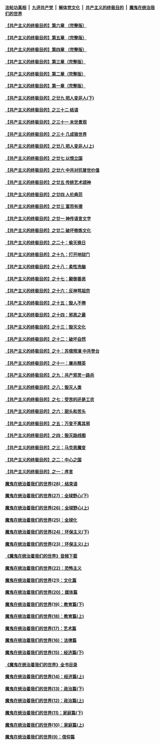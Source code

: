####  [法轮功真相](../../../../basic/blob/master/README.md?t=01300939) &nbsp;|&nbsp; [九评共产党](../../../../9ping.md/blob/master/README.md?t=01300939) &nbsp;|&nbsp; [解体党文化](../../../../jtdwh.md/blob/master/README.md?t=01300939)  &nbsp;|&nbsp; [共产主义的终极目的](../../../../gczydzjmd.md/blob/master/README.md?t=01300939) &nbsp;|&nbsp; [魔鬼在统治我们的世界](../../../../mgztzwmdsj.md/blob/master/README.md?t=01300939) 

#### [【共产主义的终极目的】第六章 （完整版）](../pages/nsc422/n11428913.md?t=01300939) 

#### [【共产主义的终极目的】第五章 （完整版）](../pages/nsc422/n11428912.md?t=01300939) 

#### [【共产主义的终极目的】第四章 （完整版）](../pages/nsc422/n11428907.md?t=01300939) 

#### [【共产主义的终极目的】第三章（完整版）](../pages/nsc422/n11428848.md?t=01300939) 

#### [【共产主义的终极目的】第二章（完整版）](../pages/nsc422/n11428831.md?t=01300939) 

#### [【共产主义的终极目的】第一章（完整版）](../pages/nsc422/n11417651.md?t=01300939) 

#### [【共产主义的终极目的】之廿九 把人变非人(下)](../pages/nsc422/n11344140.md?t=01300939) 

#### [【共产主义的终极目的】之三十二 结语](../pages/nsc422/n11360535.md?t=01300939) 

#### [【共产主义的终极目的】之三十一 末世景观](../pages/nsc422/n11351129.md?t=01300939) 

#### [【共产主义的终极目的】之三十 几成狼世界](../pages/nsc422/n11348280.md?t=01300939) 

#### [【共产主义的终极目的】之廿八 把人变非人(上)](../pages/nsc422/n11340492.md?t=01300939) 

#### [【共产主义的终极目的】之廿七 以恨立国](../pages/nsc422/n11336944.md?t=01300939) 

#### [【共产主义的终极目的】之廿六 中共对抗普世价值](../pages/nsc422/n11324785.md?t=01300939) 

#### [【共产主义的终极目的】之廿五 传统艺术颂神](../pages/nsc422/n11296396.md?t=01300939) 

#### [【共产主义的终极目的】之廿四 人伦典范](../pages/nsc422/n11296397.md?t=01300939) 

#### [【共产主义的终极目的】之廿三 富而有德](../pages/nsc422/n11283598.md?t=01300939) 

#### [【共产主义的终极目的】之廿一 神传语言文字](../pages/nsc422/n11263265.md?t=01300939) 

#### [【共产主义的终极目的】之廿二 破坏修炼文化](../pages/nsc422/n11245728.md?t=01300939) 

#### [【共产主义的终极目的】之二十：偷天换日](../pages/nsc422/n11238846.md?t=01300939) 

#### [【共产主义的终极目的】之十九：打开地狱门](../pages/nsc422/n11206376.md?t=01300939) 

#### [【共产主义的终极目的】之十八：柔性洗脑](../pages/nsc422/n11199994.md?t=01300939) 

#### [【共产主义的终极目的】之十七：颠倒善恶](../pages/nsc422/n11179782.md?t=01300939) 

#### [【共产主义的终极目的】之十六：反神骂祖宗](../pages/nsc422/n11166798.md?t=01300939) 

#### [【共产主义的终极目的】之十五：毁人不倦](../pages/nsc422/n11166792.md?t=01300939) 

#### [【共产主义的终极目的】之十四：邪恶之最](../pages/nsc422/n11150249.md?t=01300939) 

#### [【共产主义的终极目的】之十三：毁灭文化](../pages/nsc422/n11135227.md?t=01300939) 

#### [【共产主义的终极目的】之十二：破坏自然](../pages/nsc422/n11135214.md?t=01300939) 

#### [【共产主义的终极目的】之十：苏俄预演 中共登台](../pages/nsc422/n11118424.md?t=01300939) 

#### [【共产主义的终极目的】之十一：屠杀精英](../pages/nsc422/n11118442.md?t=01300939) 

#### [【共产主义的终极目的】之九：共产邪灵一路杀](../pages/nsc422/n11114139.md?t=01300939) 

#### [【共产主义的终极目的】之八：毁灭人类](../pages/nsc422/n11108503.md?t=01300939) 

#### [【共产主义的终极目的】之七：受苦的还是工农](../pages/nsc422/n11101809.md?t=01300939) 

#### [【共产主义的终极目的】之六：甜头和苦头](../pages/nsc422/n11096971.md?t=01300939) 

#### [【共产主义的终极目的】之五：万变不离其邪](../pages/nsc422/n11091285.md?t=01300939) 

#### [【共产主义的终极目的】之四：毁灭路线图](../pages/nsc422/n11086284.md?t=01300939) 

#### [【共产主义的终极目的】之三：马克思魔变](../pages/nsc422/n11061941.md?t=01300939) 

#### [【共产主义的终极目的】之二：中心之国](../pages/nsc422/n11047728.md?t=01300939) 

#### [【共产主义的终极目的】之一：序言](../pages/nsc422/n11086077.md?t=01300939) 

#### [魔鬼在统治着我们的世界(28)：结束语](../pages/nsc422/n10936246.md?t=01300939) 

#### [魔鬼在统治着我们的世界(27)：全球野心(下)](../pages/nsc422/n10928319.md?t=01300939) 

#### [魔鬼在统治着我们的世界(26)：全球野心(上)](../pages/nsc422/n10900318.md?t=01300939) 

#### [魔鬼在统治着我们的世界(25)：全球化](../pages/nsc422/n10788205.md?t=01300939) 

#### [魔鬼在统治着我们的世界(24)：环保主义(下)](../pages/nsc422/n10695307.md?t=01300939) 

#### [魔鬼在统治着我们的世界(23)：环保主义(上)](../pages/nsc422/n10688613.md?t=01300939) 

#### [《魔鬼在统治着我们的世界》音频下载](../pages/nsc422/n10635553.md?t=01300939) 

#### [魔鬼在统治着我们的世界(22)：恐怖主义](../pages/nsc422/n10614727.md?t=01300939) 

#### [魔鬼在统治着我们的世界(21)：文化篇](../pages/nsc422/n10597706.md?t=01300939) 

#### [魔鬼在统治着我们的世界(20)：媒体篇](../pages/nsc422/n10586579.md?t=01300939) 

#### [魔鬼在统治着我们的世界(19)：教育篇(下)](../pages/nsc422/n10564808.md?t=01300939) 

#### [魔鬼在统治着我们的世界(18)：教育篇(上)](../pages/nsc422/n10526970.md?t=01300939) 

#### [魔鬼在统治着我们的世界(17)：艺术篇](../pages/nsc422/n10499093.md?t=01300939) 

#### [魔鬼在统治着我们的世界(16)：法律篇](../pages/nsc422/n10485969.md?t=01300939) 

#### [魔鬼在统治着我们的世界(15)：经济篇(下)](../pages/nsc422/n10469975.md?t=01300939) 

#### [《魔鬼在统治着我们的世界》全书目录](../pages/nsc422/n10464261.md?t=01300939) 

#### [魔鬼在统治着我们的世界(14)：经济篇(上)](../pages/nsc422/n10457370.md?t=01300939) 

#### [魔鬼在统治着我们的世界(13)：政治篇(下)](../pages/nsc422/n10448270.md?t=01300939) 

#### [魔鬼在统治着我们的世界(12)：政治篇(上)](../pages/nsc422/n10444576.md?t=01300939) 

#### [魔鬼在统治着我们的世界(11)：家庭篇(下)](../pages/nsc422/n10440961.md?t=01300939) 

#### [魔鬼在统治着我们的世界(10)：家庭篇(上)](../pages/nsc422/n10435448.md?t=01300939) 

#### [魔鬼在统治着我们的世界(9)：信仰篇](../pages/nsc422/n10432159.md?t=01300939) 

